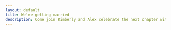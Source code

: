 ```yaml
---
layout: default
title: We're getting married
description: Come join Kimberly and Alex celebrate the next chapter with their community!
---
```

